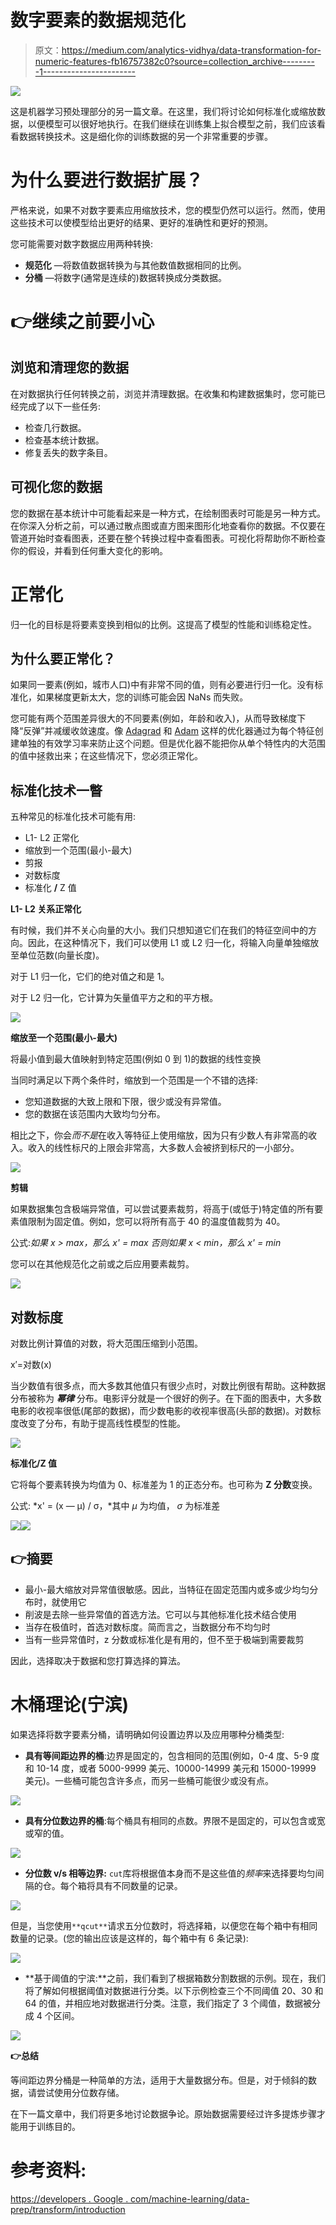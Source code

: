 # 数字要素的数据规范化

> 原文：<https://medium.com/analytics-vidhya/data-transformation-for-numeric-features-fb16757382c0?source=collection_archive---------1----------------------->

![](img/dcc68fc712ddafc4c3a7e93ac45e4c8e.png)

这是机器学习预处理部分的另一篇文章。在这里，我们将讨论如何标准化或缩放数据，以便模型可以很好地执行。在我们继续在训练集上拟合模型之前，我们应该看看数据转换技术。这是细化你的训练数据的另一个非常重要的步骤。

# 为什么要进行数据扩展？

严格来说，如果不对数字要素应用缩放技术，您的模型仍然可以运行。然而，使用这些技术可以使模型给出更好的结果、更好的准确性和更好的预测。

您可能需要对数字数据应用两种转换:

*   **规范化** —将数值数据转换为与其他数值数据相同的比例。
*   **分桶** —将数字(通常是连续的)数据转换成分类数据。

# 👉继续之前要小心

## 浏览和清理您的数据

在对数据执行任何转换之前，浏览并清理数据。在收集和构建数据集时，您可能已经完成了以下一些任务:

*   检查几行数据。
*   检查基本统计数据。
*   修复丢失的数字条目。

## 可视化您的数据

您的数据在基本统计中可能看起来是一种方式，在绘制图表时可能是另一种方式。在你深入分析之前，可以通过散点图或直方图来图形化地查看你的数据。不仅要在管道开始时查看图表，还要在整个转换过程中查看图表。可视化将帮助你不断检查你的假设，并看到任何重大变化的影响。

# 正常化

归一化的目标是将要素变换到相似的比例。这提高了模型的性能和训练稳定性。

## 为什么要正常化？

如果同一要素(例如，城市人口)中有非常不同的值，则有必要进行归一化。没有标准化，如果梯度更新太大，您的训练可能会因 NaNs 而失败。

您可能有两个范围差异很大的不同要素(例如，年龄和收入)，从而导致梯度下降“反弹”并减缓收敛速度。像 [Adagrad](http://www.jmlr.org/papers/volume12/duchi11a/duchi11a.pdf) 和 [Adam](https://arxiv.org/abs/1412.6980) 这样的优化器通过为每个特征创建单独的有效学习率来防止这个问题。但是优化器不能把你从单个特性内的大范围的值中拯救出来；在这些情况下，您必须正常化。

## 标准化技术一瞥

五种常见的标准化技术可能有用:

*   L1- L2 正常化
*   缩放到一个范围(最小-最大)
*   剪报
*   对数标度
*   标准化 **/** Z 值

**L1- L2 关系正常化**

有时候，我们并不关心向量的大小。我们只想知道它们在我们的特征空间中的方向。因此，在这种情况下，我们可以使用 L1 或 L2 归一化，将输入向量单独缩放至单位范数(向量长度)。

对于 L1 归一化，它们的绝对值之和是 1。

对于 L2 归一化，它计算为矢量值平方之和的平方根。

![](img/2d640dfe2fac0383587a2e3dce5b8e5d.png)

**缩放至一个范围(最小-最大)**

将最小值到最大值映射到特定范围(例如 0 到 1)的数据的线性变换

当同时满足以下两个条件时，缩放到一个范围是一个不错的选择:

*   您知道数据的大致上限和下限，很少或没有异常值。
*   您的数据在该范围内大致均匀分布。

相比之下，你会*而不是*在收入等特征上使用缩放，因为只有少数人有非常高的收入。收入的线性标尺的上限会非常高，大多数人会被挤到标尺的一小部分。

![](img/5786f4f2390ebb9c826439cc62473c8e.png)

**剪辑**

如果数据集包含极端异常值，可以尝试要素裁剪，将高于(或低于)特定值的所有要素值限制为固定值。例如，您可以将所有高于 40 的温度值裁剪为 40。

公式:*如果 x > max，那么 x' = max 否则如果 x < min，那么 x' = min*

您可以在其他规范化之前或之后应用要素裁剪。

![](img/23ae9fa2cdf668c3e3826dba4d0e7cb0.png)

## 对数标度

对数比例计算值的对数，将大范围压缩到小范围。

x′=对数(x)

当少数值有很多点，而大多数其他值只有很少点时，对数比例很有帮助。这种数据分布被称为 ***幂律*** 分布。电影评分就是一个很好的例子。在下面的图表中，大多数电影的收视率很低(尾部的数据)，而少数电影的收视率很高(头部的数据)。对数标度改变了分布，有助于提高线性模型的性能。

![](img/e0ae03fc20933d4d3763e33e9ebd93e6.png)

**标准化/Z 值**

它将每个要素转换为均值为 0、标准差为 1 的正态分布。也可称为 **Z 分数**变换。

公式: *x' = (x — μ) / σ，*其中 *μ* 为均值， *σ* 为标准差

![](img/00eaee1c5f517da87e98359225c4ec84.png)![](img/4ba25d57124cefdb7e77702b85e14f7b.png)

## 👉摘要

*   最小-最大缩放对异常值很敏感。因此，当特征在固定范围内或多或少均匀分布时，就使用它
*   削波是去除一些异常值的首选方法。它可以与其他标准化技术结合使用
*   当存在极值时，首选对数标度。简而言之，当数据分布不均匀时
*   当有一些异常值时，z 分数或标准化是有用的，但不至于极端到需要裁剪

因此，选择取决于数据和您打算选择的算法。

# 木桶理论(宁滨)

如果选择将数字要素分桶，请明确如何设置边界以及应用哪种分桶类型:

*   **具有等间距边界的桶**:边界是固定的，包含相同的范围(例如，0-4 度、5-9 度和 10-14 度，或者 5000-9999 美元、10000-14999 美元和 15000-19999 美元)。一些桶可能包含许多点，而另一些桶可能很少或没有点。

![](img/8cd65b944eeb90a6bf2e9779007a298f.png)

*   **具有分位数边界的桶**:每个桶具有相同的点数。界限不是固定的，可以包含或宽或窄的值。

![](img/a9147439741330d542a0f462ae33e128.png)

*   **分位数 v/s 相等边界:** `cut`库将根据值本身而不是这些值的*频率*来选择要均匀间隔的仓。每个箱将具有不同数量的记录。

![](img/5bd3cde63fa92d6dc77ecbca8d5e2eae.png)

但是，当您使用`**qcut**`请求五分位数时，将选择箱，以便您在每个箱中有相同数量的记录。(您的输出应该是这样的，每个箱中有 6 条记录):

![](img/7ce9e83261046e16cbb4f83c3e0fea7a.png)

*   **基于阈值的宁滨:**之前，我们看到了根据箱数分割数据的示例。现在，我们将了解如何根据阈值对数据进行分类。以下示例检查三个不同阈值 20、30 和 64 的值，并相应地对数据进行分类。注意，我们指定了 3 个阈值，数据被分成 4 个区间。

![](img/cec83cdc910088c47cf0adb3283af753.png)

**👉总结**

等间距边界分桶是一种简单的方法，适用于大量数据分布。但是，对于倾斜的数据，请尝试使用分位数存储。

在下一篇文章中，我们将更多地讨论数据争论。原始数据需要经过许多提炼步骤才能用于训练目的。

# 参考资料:

[https://developers . Google . com/machine-learning/data-prep/transform/introduction](https://developers.google.com/machine-learning/data-prep/transform/introduction)